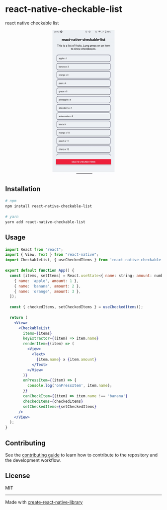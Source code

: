 # react-native-checkable-list

react native checkable list

<p align="center">
  <img src="./demo.gif" width="200">
</p>

## Installation

```sh
# npm
npm install react-native-checkable-list

# yarn
yarn add react-native-checkable-list
```

## Usage

```jsx
import React from "react";
import { View, Text } from "react-native";
import CheckableList, { useCheckedItems } from 'react-native-checkable-list';

export default function App() {
  const [items, setItems] = React.useState<{ name: string; amount: number }[]>([
    { name: 'apple', amount: 1 },
    { name: 'banana', amount: 2 },
    { name: 'orange', amount: 3 },
  ]);

  const { checkedItems, setCheckedItems } = useCheckedItems();

  return (
    <View>
      <CheckableList
        items={items}
        keyExtractor={(item) => item.name}
        renderItem={(item) => (
          <View>
            <Text>
              {item.name} x {item.amount}
            </Text>
          </View>
        )}
        onPressItem={(item) => {
          console.log('onPressItem', item.name);
        }}
        canCheckItem={(item) => item.name !== 'banana'}
        checkedItems={checkedItems}
        setCheckedItems={setCheckedItems}
      />
    </View>
  );
}
```

## Contributing

See the [contributing guide](CONTRIBUTING.md) to learn how to contribute to the repository and the development workflow.

## License

MIT

---

Made with [create-react-native-library](https://github.com/callstack/react-native-builder-bob)
